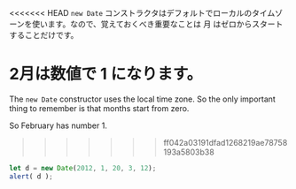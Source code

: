 <<<<<<< HEAD
`new Date` コンストラクタはデフォルトでローカルのタイムゾーンを使います。なので、覚えておくべき重要なことは 月 はゼロからスタートすることだけです。

2月は数値で 1 になります。
=======
The `new Date` constructor uses the local time zone. So the only important thing to remember is that months start from zero.

So February has number 1.
>>>>>>> ff042a03191dfad1268219ae78758193a5803b38

```js run
let d = new Date(2012, 1, 20, 3, 12);
alert( d );
```
